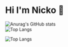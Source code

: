 # Hi I'm Nicko 👋

![Anurag's GitHub stats](https://github-readme-stats.vercel.app/api?username=nickolandermilan30&show_icons=true&theme=radical)  
![Top Langs](https://github-readme-stats.vercel.app/api/top-langs/?username=nickolandermilan30&exclude_repo=github-readme-stats,anuraghazra.github.io)

![Top Langs](https://github-readme-stats.vercel.app/api/top-langs/?username=nickolandermilan30&hide_progress=true)


